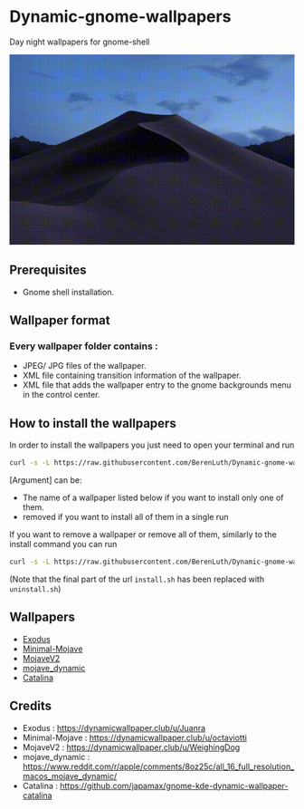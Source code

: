 
# Dynamic-gnome-wallpapers
Day night wallpapers for gnome-shell

![Alt Text](https://github.com/BerenLuth/Dynamic-gnome-wallpapers/blob/master/preview.gif)

## Prerequisites
- Gnome shell installation.

## Wallpaper format
### Every wallpaper folder contains :
- JPEG/ JPG files of the wallpaper.
- XML file containing transition information of the wallpaper.
- XML file that adds the wallpaper entry to the gnome backgrounds menu in the control center.

## How to install the wallpapers

In order to install the wallpapers you just need to open your terminal and run

```bash
curl -s -L https://raw.githubusercontent.com/BerenLuth/Dynamic-gnome-wallpapers/master/install.sh | bash /dev/stdin [Argument]
```

[Argument] can be: 

* The name of a wallpaper listed below if you want to install only one of them.
* removed if you want to install all of them in a single run

If you want to remove a wallpaper or remove all of them, similarly to the install command you can run

```bash
curl -s -L https://raw.githubusercontent.com/BerenLuth/Dynamic-gnome-wallpapers/master/uninstall.sh | bash /dev/stdin [Argument]
```

(Note that the final part of the url `install.sh` has been replaced with `uninstall.sh`)

## Wallpapers

- [Exodus](https://dynamicwallpaper.club/wallpaper/1fwttqzokh6)
- [Minimal-Mojave](https://dynamicwallpaper.club/wallpaper/b03wojghaul)
- [MojaveV2](https://dynamicwallpaper.club/wallpaper/cm8q0vwwa1t)
- [mojave_dynamic](https://imgur.com/a/8XI6jy0/layout/grid)
- [Catalina](https://dynamicwallpaper.club/wallpaper/v5y04cx6k9k)

## Credits
- Exodus : https://dynamicwallpaper.club/u/Juanra
- Minimal-Mojave : https://dynamicwallpaper.club/u/octaviotti
- MojaveV2 : https://dynamicwallpaper.club/u/WeighingDog
- mojave_dynamic : https://www.reddit.com/r/apple/comments/8oz25c/all_16_full_resolution_macos_mojave_dynamic/
- Catalina : https://github.com/japamax/gnome-kde-dynamic-wallpaper-catalina
